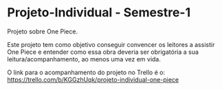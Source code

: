 # Projeto-Individual - Semestre-1
Projeto sobre One Piece.

Este projeto tem como objetivo conseguir convencer os leitores a assistir One Piece e entender como essa obra deveria ser obrigatória a sua leitura/acompanhamento, ao menos uma vez em vida.

O link para o acompanhamento do projeto no Trello é o: https://trello.com/b/KGGzhUqk/projeto-individual-one-piece
